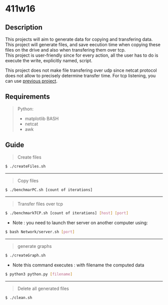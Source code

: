# 411w16

## Description

This projects will aim to generate data for copying and transfering data.  
This project will generate files, and save eecution time when copying these files on the drive and also when transfering them over tcp.  
This project is user-friendly since for every action, all the user has to do is execute the write, explicitly named, script.  

This project does not make file transfering over udp since netcat protocol does not allow to precisely determine transfer time.
For tcp listening, you can use [previous project](https://github.com/Dominique57/RAE411/tree/master/tcpdump).

## Requirements

> Python:  
> * matplotlib
> BASH
> * netcat
> * awk

## Guide

> Create files
```bash
$ ./createFiles.sh
```
- - -
> Copy files
```bash
$ ./benchmarPC.sh [count of iterations]
```
- - -
> Transfer files over tcp
```bash
$ ./benchmarkTCP.sh [count of iterations] [host] [port]
```
* Note : you need to launch ther server on another computer using:
```bash
$ bash Network/server.sh [port]
```
- - -
> generate graphs
```bash
$ ./createGraph.sh
```
* Note this command executes : with filename the computed data
```bash
$ python3 python.py [filename]
```
- - -
> Delete all generated files
```bash
$ ./clean.sh
```

